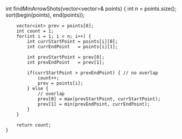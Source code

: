  int findMinArrowShots(vector<vector<int>>& points) {
        int n = points.size();
        sort(begin(points), end(points));
        
        vector<int> prev = points[0];
        int count = 1;
        for(int i = 1; i < n; i++) {
            int currStartPoint = points[i][0];
            int currEndPoint   = points[i][1];
            
            int prevStartPoint = prev[0];
            int prevEndPoint   = prev[1];
            
            if(currStartPoint > prevEndPoint) { // no overlap
                count++;
                prev = points[i];
            } else {
                // overlap
                prev[0] = max(prevStartPoint, currStartPoint);
                prev[1] = min(prevEndPoint, currEndPoint);
            }
        }
        
        return count;
    }
